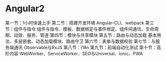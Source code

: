 



# Angular2

第一节：1小时快速上手
第二节：搭建开发环境
Angular-CLI、webpack
第三节：组件与指令
组件与指令、模板、数据绑定与事件绑定、组件间通讯、生命周期、动效、服务、管道
第四节：模块与共享模块
第五节：路由与动态加载
基本用法、多层嵌套、动态加载模块、路由守卫
第六节：表单与数据校验
第七节：与服务端通讯
Observable与RxJS
第八节：i18n
第九节：前端自动化测试
第十节：高阶内容
WebWorker、ServiceWorker、SEO与Universal、ionic、PWA

